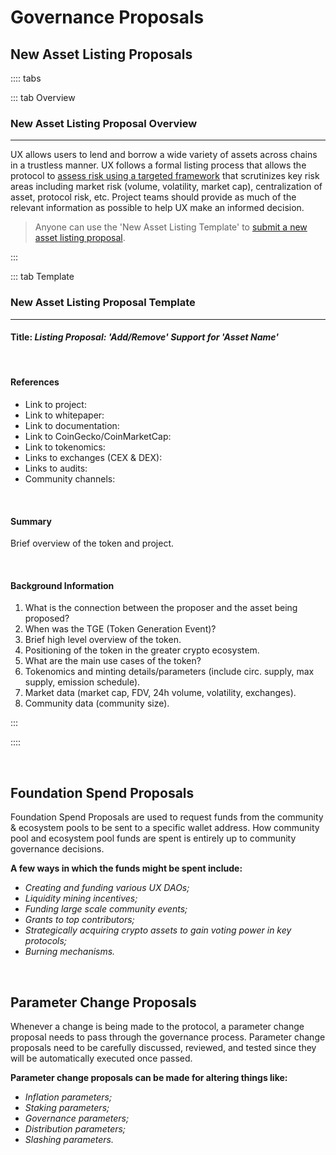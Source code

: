 # Governance Proposals

## New Asset Listing Proposals

:::: tabs

::: tab Overview

### New Asset Listing Proposal Overview

****

UX allows users to lend and borrow a wide variety of assets across chains in a trustless manner. UX follows a formal listing process that allows the protocol to [assess risk using a targeted framework](/governance/asset-listing/risk-assessment-methodology) that scrutinizes key risk areas including market risk (volume, volatility, market cap), centralization of asset, protocol risk, etc. Project teams should provide as much of the relevant information as possible to help UX make an informed decision. 

> Anyone can use the 'New Asset Listing Template' to [submit a new asset listing proposal](/governance/asset-listing/asset-listing-guide).

:::

::: tab Template

### New Asset Listing Proposal Template

****

#### Title: _Listing Proposal: 'Add/Remove' Support for 'Asset Name'_

<br>

#### References

- Link to project: 
- Link to whitepaper: 
- Link to documentation: 
- Link to CoinGecko/CoinMarketCap:
- Link to tokenomics:
- Links to exchanges (CEX & DEX): 
- Links to audits: 
- Community channels:

<br>

#### Summary
Brief overview of the token and project. 

<br>

#### Background Information

1. What is the connection between the proposer and the asset being proposed?
2. When was the TGE (Token Generation Event)?
3. Brief high level overview of the token.
4. Positioning of the token in the greater crypto ecosystem. 
5. What are the main use cases of the token?
6. Tokenomics and minting details/parameters (include circ. supply, max supply, emission schedule).
7. Market data (market cap, FDV, 24h volume, volatility, exchanges).
8. Community data (community size).

:::

::::

<br>

## Foundation Spend Proposals

Foundation Spend Proposals are used to request funds from the community & ecosystem pools to be sent to a specific wallet address. How community pool and ecosystem pool funds are spent is entirely up to community governance decisions. 

**A few ways in which the funds might be spent include:**
- _Creating and funding various UX DAOs;_
- _Liquidity mining incentives;_ 
- _Funding large scale community events;_
- _Grants to top contributors;_
- _Strategically acquiring crypto assets to gain voting power in key protocols;_ 
- _Burning mechanisms._

<br>

## Parameter Change Proposals

Whenever a change is being made to the protocol, a parameter change proposal needs to pass through the governance process. Parameter change proposals need to be carefully discussed, reviewed, and tested since they will be automatically executed once passed.

**Parameter change proposals can be made for altering things like:**
- _Inflation parameters;_
- _Staking parameters;_
- _Governance parameters;_
- _Distribution parameters;_
- _Slashing parameters._